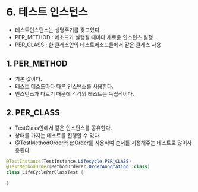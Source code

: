 # 6. 테스트 인스턴스
- 테스트인스턴스는 생명주기를 갖고있다.
- PER_METHOD : 메소드가 실행될 때마다 새로운 인스턴스 실행
- PER_CLASS : 한 클래스안의 테스트메소드들에서 같은 클래스 사용

## 1. PER_METHOD
- 기본 값이다.
- 테스트 메소드마다 다른 인스턴스를  사용한다.
- 인스턴스가 다르기 때문에 각각의 테스트는 독립적이다.


## 2. PER_CLASS
- TestClass안에서 같은 인스턴스를 공유한다.
- 상태를 가지는 테스트를 진행할 수 있다.
- @TestMethodOrder와 @Order를 사용하여 순서를 지정해주는 테스트로 많이사용된다
```java
@TestInstance(TestInstance.Lifecycle.PER_CLASS)
@TestMethodOrder(MethodOrderer.OrderAnnotation::class)
class LifeCyclePerClassTest {
    
}
```